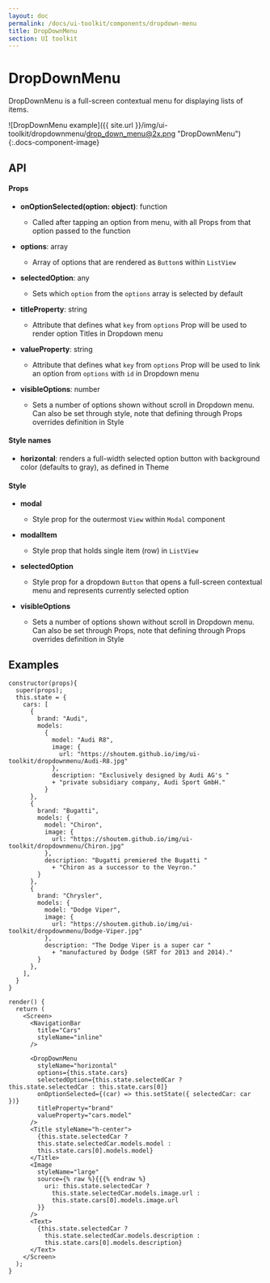 ```yaml
---
layout: doc
permalink: /docs/ui-toolkit/components/dropdown-menu
title: DropDownMenu
section: UI toolkit
---
```


# DropDownMenu

DropDownMenu is a full-screen contextual menu for displaying lists of items.

![DropDownMenu example]({{ site.url }}/img/ui-toolkit/dropdownmenu/drop_down_menu@2x.png "DropDownMenu"){:.docs-component-image}

## API

#### Props

* **onOptionSelected(option: object)**: function  
  - Called after tapping an option from menu, with all Props from that option passed to the function

* **options**: array  
  - Array of options that are rendered as `Button`s within `ListView`

* **selectedOption**: any
  - Sets which `option` from the `options` array is selected by default

* **titleProperty**: string
  - Attribute that defines what `key` from `options` Prop will be used to render option Titles in Dropdown menu

* **valueProperty**: string
  - Attribute that defines what `key` from `options` Prop will be used to link an option from `options` with `id` in Dropdown menu

* **visibleOptions**: number
  - Sets a number of options shown without scroll in Dropdown menu. Can also be set through style, note that defining through Props overrides definition in Style

#### Style names

* **horizontal**: renders a full-width selected option button with background color (defaults to gray), as defined in Theme

#### Style

* **modal**
  - Style prop for the outermost `View` within `Modal` component

* **modalItem**
  - Style prop that holds single item (row) in `ListView`

* **selectedOption**
  - Style prop for a dropdown `Button` that opens a full-screen contextual menu and represents currently selected option

* **visibleOptions**
  - Sets a number of options shown without scroll in Dropdown menu. Can also be set through Props, note that defining through Props overrides definition in Style

## Examples

```JSX
constructor(props){
  super(props);
  this.state = {
    cars: [
      {
        brand: "Audi",
        models:
          {
            model: "Audi R8",
            image: {
              url: "https://shoutem.github.io/img/ui-toolkit/dropdownmenu/Audi-R8.jpg"
            },
            description: "Exclusively designed by Audi AG's "
            + "private subsidiary company, Audi Sport GmbH."
          }
      },
      {
        brand: "Bugatti",
        models: {
          model: "Chiron",
          image: {
            url: "https://shoutem.github.io/img/ui-toolkit/dropdownmenu/Chiron.jpg"
          },
          description: "Bugatti premiered the Bugatti "
            + "Chiron as a successor to the Veyron."
        }
      },
      {
        brand: "Chrysler",
        models: {
          model: "Dodge Viper",
          image: {
            url: "https://shoutem.github.io/img/ui-toolkit/dropdownmenu/Dodge-Viper.jpg"
          },
          description: "The Dodge Viper is a super car "
            + "manufactured by Dodge (SRT for 2013 and 2014)."
        }
      },
    ],
  }
}

render() {
  return (
    <Screen>
      <NavigationBar
        title="Cars"
        styleName="inline"
      />

      <DropDownMenu
        styleName="horizontal"
        options={this.state.cars}
        selectedOption={this.state.selectedCar ? this.state.selectedCar : this.state.cars[0]}
        onOptionSelected={(car) => this.setState({ selectedCar: car })}
        titleProperty="brand"
        valueProperty="cars.model"
      />
      <Title styleName="h-center">
        {this.state.selectedCar ?
        this.state.selectedCar.models.model :
        this.state.cars[0].models.model}
      </Title>
      <Image
        styleName="large"
        source={% raw %}{{{% endraw %}
          uri: this.state.selectedCar ?
            this.state.selectedCar.models.image.url :
            this.state.cars[0].models.image.url
        }}
      />
      <Text>
        {this.state.selectedCar ?
          this.state.selectedCar.models.description :
          this.state.cars[0].models.description}
      </Text>
    </Screen>
  );
}
```
